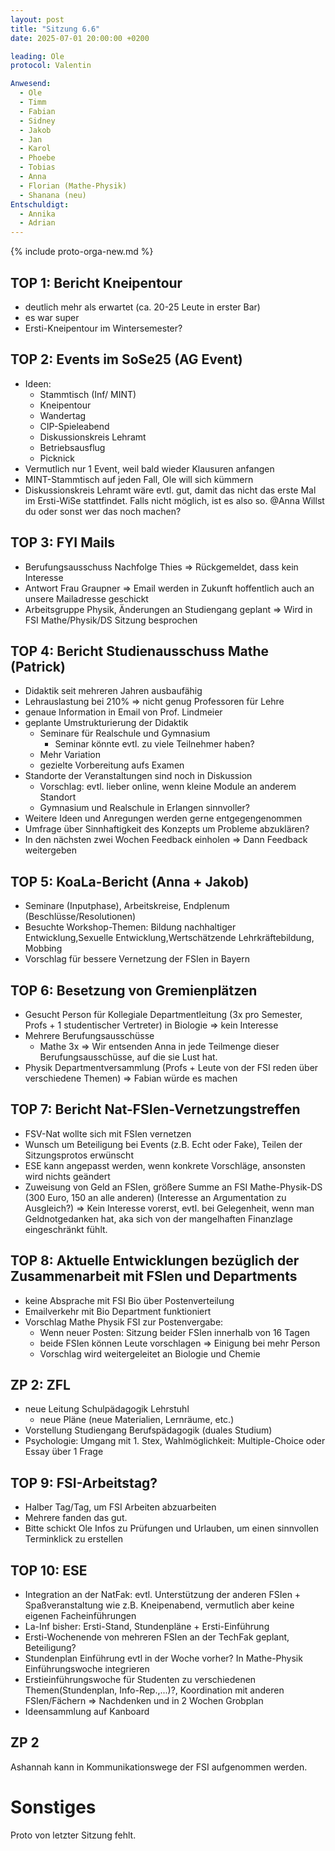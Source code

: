 ```yaml
---
layout: post
title: "Sitzung 6.6"
date: 2025-07-01 20:00:00 +0200

leading: Ole
protocol: Valentin

Anwesend:
  - Ole
  - Timm
  - Fabian
  - Sidney
  - Jakob
  - Jan
  - Karol
  - Phoebe
  - Tobias
  - Anna
  - Florian (Mathe-Physik)
  - Shanana (neu)
Entschuldigt:
  - Annika
  - Adrian
---
```


{% include proto-orga-new.md %}

## TOP 1: Bericht Kneipentour
- deutlich mehr als erwartet (ca. 20-25 Leute in erster Bar)
- es war super
- Ersti-Kneipentour im Wintersemester?

## TOP 2: Events im SoSe25 (AG Event)
- Ideen: 
    - Stammtisch (Inf/ MINT)
    - Kneipentour
    - Wandertag
    - CIP-Spieleabend
    - Diskussionskreis Lehramt
    - Betriebsausflug
    - Picknick
- Vermutlich nur 1 Event, weil bald wieder Klausuren anfangen
- MINT-Stammtisch auf jeden Fall, Ole will sich kümmern
- Diskussionskreis Lehramt wäre evtl. gut, damit das nicht das erste Mal im Ersti-WiSe stattfindet. Falls nicht möglich, ist es also so. @Anna Willst du oder sonst wer das noch machen?

## TOP 3: FYI Mails
- Berufungsausschuss Nachfolge Thies => Rückgemeldet, dass kein Interesse
- Antwort Frau Graupner => Email werden in Zukunft hoffentlich auch an unsere Mailadresse geschickt
- Arbeitsgruppe Physik, Änderungen an Studiengang geplant => Wird in FSI Mathe/Physik/DS Sitzung besprochen

## TOP 4: Bericht Studienausschuss Mathe (Patrick)
- Didaktik seit mehreren Jahren ausbaufähig
- Lehrauslastung bei 210% => nicht genug Professoren für Lehre
- genaue Information in Email von Prof. Lindmeier
- geplante Umstrukturierung der Didaktik
    - Seminare für Realschule und Gymnasium
        - Seminar könnte evtl. zu viele Teilnehmer haben?
    - Mehr Variation
    - gezielte Vorbereitung aufs Examen
- Standorte der Veranstaltungen sind noch in Diskussion
    - Vorschlag: evtl. lieber online, wenn kleine Module an anderem Standort
    - Gymnasium und Realschule in Erlangen sinnvoller?
- Weitere Ideen und Anregungen werden gerne entgegengenommen
- Umfrage über Sinnhaftigkeit des Konzepts um Probleme abzuklären?
- In den nächsten zwei Wochen Feedback einholen => Dann Feedback weitergeben

## TOP 5: KoaLa-Bericht (Anna + Jakob)
- Seminare (Inputphase), Arbeitskreise, Endplenum (Beschlüsse/Resolutionen)
- Besuchte Workshop-Themen: Bildung nachhaltiger Entwicklung,Sexuelle Entwicklung,Wertschätzende Lehrkräftebildung, Mobbing
- Vorschlag für bessere Vernetzung der FSIen in Bayern

## TOP 6: Besetzung von Gremienplätzen
- Gesucht Person für Kollegiale Departmentleitung (3x pro Semester, Profs + 1 studentischer Vertreter) in Biologie => kein Interesse
- Mehrere Berufungsausschüsse 
    - Mathe 3x => Wir entsenden Anna in jede Teilmenge dieser Berufungsausschüsse, auf die sie Lust hat.
- Physik Departmentversammlung (Profs + Leute von der FSI reden über verschiedene Themen) => Fabian würde es machen

## TOP 7: Bericht Nat-FSIen-Vernetzungstreffen
- FSV-Nat wollte sich mit FSIen vernetzen
- Wunsch um Beteiligung bei Events (z.B. Echt oder Fake), Teilen der Sitzungsprotos erwünscht 
- ESE kann angepasst werden, wenn konkrete Vorschläge, ansonsten wird nichts geändert
- Zuweisung von Geld an FSIen, größere Summe an FSI Mathe-Physik-DS (300 Euro, 150 an alle anderen) (Interesse an Argumentation zu Ausgleich?) => Kein Interesse vorerst, evtl. bei Gelegenheit, wenn man Geldnotgedanken hat, aka sich von der mangelhaften Finanzlage eingeschränkt fühlt.

## TOP 8: Aktuelle Entwicklungen bezüglich der Zusammenarbeit mit FSIen und Departments
- keine Absprache mit FSI Bio über Postenverteilung
- Emailverkehr mit Bio Department funktioniert
- Vorschlag Mathe Physik FSI zur Postenvergabe:
    - Wenn neuer Posten: Sitzung beider FSIen innerhalb von 16 Tagen
    - beide FSIen können Leute vorschlagen => Einigung bei mehr Person
    - Vorschlag wird weitergeleitet an Biologie und Chemie

## ZP 2: ZFL
- neue Leitung Schulpädagogik Lehrstuhl
    - neue Pläne (neue Materialien, Lernräume, etc.)
- Vorstellung Studiengang Berufspädagogik (duales Studium)
- Psychologie: Umgang mit 1. Stex, Wahlmöglichkeit: Multiple-Choice oder Essay über 1 Frage

## TOP 9: FSI-Arbeitstag?
- Halber Tag/Tag, um FSI Arbeiten abzuarbeiten
- Mehrere fanden das gut.
- Bitte schickt Ole Infos zu Prüfungen und Urlauben, um einen sinnvollen Terminklick zu erstellen

## TOP 10: ESE
- Integration an der NatFak: evtl. Unterstützung der anderen FSIen + Spaßveranstaltung wie z.B. Kneipenabend, vermutlich aber keine eigenen Facheinführungen
- La-Inf bisher: Ersti-Stand, Stundenpläne + Ersti-Einführung
- Ersti-Wochenende von mehreren FSIen an der TechFak geplant, Beteiligung?
- Stundenplan Einführung evtl in der Woche vorher? In Mathe-Physik Einführungswoche integrieren
- Erstieinführungswoche für Studenten zu verschiedenen Themen(Stundenplan, Info-Rep.,...)?, Koordination mit anderen FSIen/Fächern => Nachdenken und in 2 Wochen Grobplan
- Ideensammlung auf Kanboard

## ZP 2

Ashannah kann in Kommunikationswege der FSI aufgenommen werden.

# Sonstiges
Proto von letzter Sitzung fehlt.
